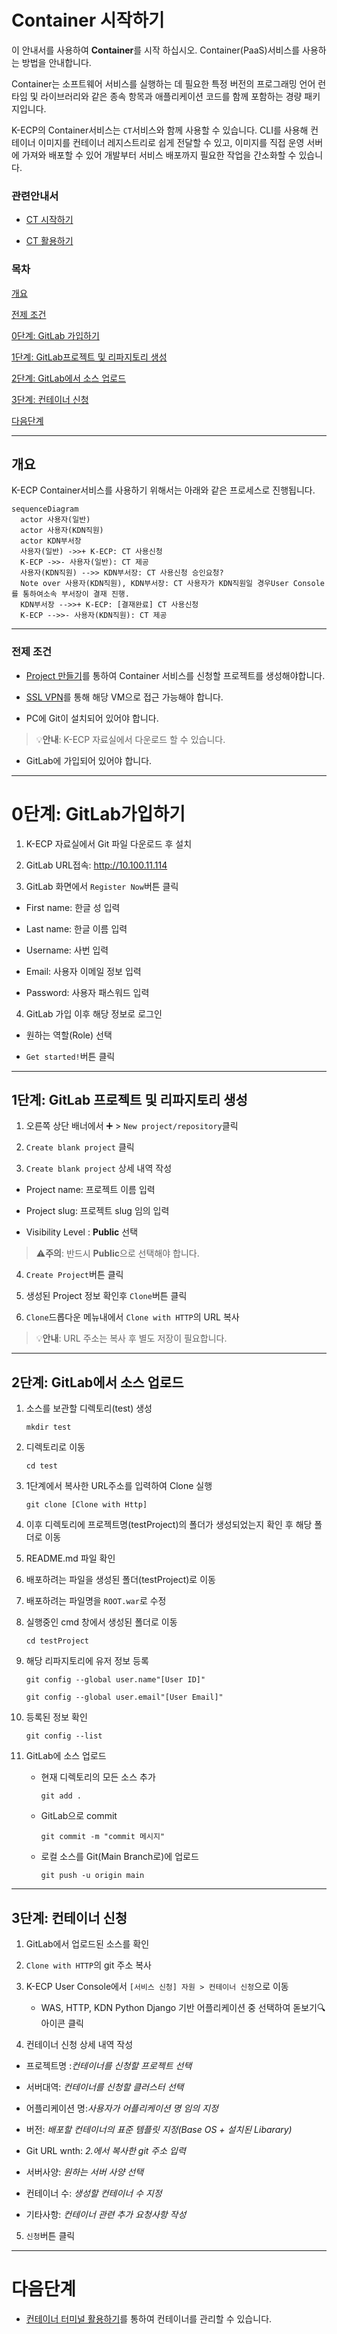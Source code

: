 [문서 최종 수정일자]:#23.06.01

[문서 최종 수정자]:#신승규

# Container 시작하기

이 안내서를 사용하여 **Container**를 시작 하십시오. Container(PaaS)서비스를 사용하는 방법을 안내합니다.

Container는 소프트웨어 서비스를 실행하는 데 필요한 특정 버전의 프로그래밍 언어 런타임 및 라이브러리와 같은 종속 항목과 애플리케이션 코드를 함께 포함하는 경량 패키지입니다.

K-ECP의 Container서비스는 `CT`서비스와 함께 사용할 수 있습니다. CLI를 사용해 컨테이너 이미지를 컨테이너 레지스트리로 쉽게 전달할 수 있고, 이미지를 직접 운영 서버에 가져와 배포할 수 있어 개발부터 서비스 배포까지 필요한 작업을 간소화할 수 있습니다.

### 관련안내서

- [CT 시작하기](./ContainerTerminal_started.md)

- [CT 활용하기](./ContainerTerminal_use.md)

### 목차

[개요](#abstract)

[전제 조건](#precondition)

[0단계: GitLab 가입하기](#step0)

[1단계: GitLab프로젝트 및 리파지토리 생성](#step1)

[2단계: GitLab에서 소스 업로드](#step2)

[3단계: 컨테이너 신청](#step3)

[다음단계](#nextstep)

---

<span id= "abstract"/>

## 개요

K-ECP Container서비스를 사용하기 위해서는 아래와 같은 프로세스로 진행됩니다.

```mermaid
sequenceDiagram
  actor 사용자(일반)
  actor 사용자(KDN직원)
  actor KDN부서장
  사용자(일반) ->>+ K-ECP: CT 사용신청
  K-ECP ->>- 사용자(일반): CT 제공
  사용자(KDN직원) -->> KDN부서장: CT 사용신청 승인요청?
  Note over 사용자(KDN직원), KDN부서장: CT 사용자가 KDN직원일 경우User Console를 통하여소속 부서장이 결재 진행.
  KDN부서장 -->>+ K-ECP: [결재완료] CT 사용신청
  K-ECP -->>- 사용자(KDN직원): CT 제공
```

---

### 전제 조건

- [Project 만들기](./Project.md)를 통하여 Container 서비스를 신청할 프로젝트를 생성해야합니다.

- [SSL VPN](./SSLVPN_started.md)를 통해 해당 VM으로 접근 가능해야 합니다.

- PC에 Git이 설치되어 있어야 합니다.

> :bulb:**안내**: K-ECP 자료실에서 다운로드 할 수 있습니다.

- GitLab에 가입되어 있어야 합니다.

---

<span id= "step0"/>

# 0단계: GitLab가입하기

1. K-ECP 자료실에서 Git 파일 다운로드 후 설치

2. GitLab URL접속: http://10.100.11.114

3. GitLab 화면에서 `Register Now`버튼 클릭
* First name: 한글 성 입력

* Last name: 한글 이름 입력

* Username: 사번 입력

* Email: 사용자 이메일 정보 입력

* Password: 사용자 패스워드 입력
4. GitLab 가입 이후 해당 정보로 로그인
* 원하는 역할(Role) 선택

* `Get started!`버튼 클릭

---

## 1단계: GitLab 프로젝트 및 리파지토리 생성

1. 오른쪽 상단 배너에서 :heavy_plus_sign: > `New project/repository`클릭

2. `Create blank project` 클릭

3. `Create blank project` 상세 내역 작성
* Project name: 프로젝트 이름 입력

* Project slug: 프로젝트 slug 임의 입력

* Visibility Level : **Public** 선택

> :warning:**주의**: 반드시 **Public**으로 선택해야 합니다.

4. `Create Project`버튼 클릭

5. 생성된 Project 정보 확인후 `Clone`버튼 클릭

6. `Clone`드롭다운 메뉴내에서 `Clone with HTTP`의 URL 복사

> :bulb:**안내**: URL 주소는 복사 후 별도 저장이 필요합니다.

---

## 2단계: GitLab에서 소스 업로드

1. 소스를 보관할 디렉토리(test) 생성
   
   ```
   mkdir test
   ```

2. 디렉토리로 이동
   
   ```
   cd test
   ```

3. 1단계에서 복사한 URL주소를 입력하여 Clone 실행
   
   ```
   git clone [Clone with Http]
   ```

4. 이후 디렉토리에 프로젝트명(testProject)의 폴더가 생성되었는지 확인 후 해당 폴더로 이동

5. README.md 파일 확인

6. 배포하려는 파일을 생성된 폴더(testProject)로 이동

7. 배포하려는 파일명을 `ROOT.war`로 수정

8. 실행중인 cmd 창에서 생성된 폴더로 이동
   
   ```
   cd testProject
   ```

9. 해당 리파지토리에 유저 정보 등록
   
   ```
   git config --global user.name"[User ID]"
   ```
   
   ```
   git config --global user.email"[User Email]"
   ```

10. 등록된 정보 확인
    
    ```
    git config --list
    ```

11. GitLab에 소스 업로드
    
    * 현재 디렉토리의 모든 소스 추가
      
      ```
      git add .
      ```
    
    * GitLab으로 commit
      
      ```
      git commit -m "commit 메시지"
      ```
    
    * 로컬 소스를 Git(Main Branch로)에 업로드
      
      ```
      git push -u origin main
      ```

---

## 3단계: 컨테이너 신청

1. GitLab에서 업로드된 소스를 확인

2. `Clone with HTTP`의 git 주소 복사

3. K-ECP User Console에서 `[서비스 신청] 자원 > 컨테이너 신청`으로 이동
   
   * WAS, HTTP, KDN Python Django 기반 어플리케이션 중 선택하여 돋보기:mag:아이콘 클릭

4.  컨테이너 신청 상세 내역 작성
   
   * 프로젝트명 :*컨테이너를 신청할 프로젝트 선택*
   
   * 서버대역: *컨테이너를 신청할 클러스터 선택*
   
   * 어플리케이션 명:*사용자가 어플리케이션 명 임의 지정*
   
   * 버전: *배포할 컨테이너의 표준 템플릿 지정(Base OS + 설치된 Libarary)*
   
   * Git URL wnth: *2.에서 복사한 git 주소 입력*
   
   * 서버사양: *원하는 서버 사양 선택*
   
   * 컨테이너 수: *생성할 컨테이너 수 지정*
   
   * 기타사항: *컨테이너 관련 추가 요청사항 작성*

5. `신청`버튼 클릭

---

<span id="nextstep"/>

</span>

# 다음단계

* [컨테이너 터미널 활용하기](./ContainerTerminal_use.md)를 통하여 컨테이너를 관리할 수 있습니다.
